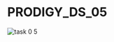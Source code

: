 # PRODIGY_DS_05
![task 0 5](https://github.com/user-attachments/assets/cd44a16d-3fe8-4d4a-95e3-9754bdeda7eb)
